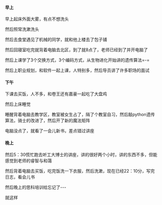 #### 早上

早上起床外面大雾，有点不想洗头

然后照常洗漱洗头

然后去食堂遇见了机械的同学，就和他上楼去了包子铺

然后回寝室吃完就背着电脑去北区，到了就8点了，老师已经到了并开电脑了

然后上课学了3个交换方式，3个编码方式，从生物进化开始讲的遗传算法=-=

然后上职业规划，和软件一起上课，人特别多，然后导员讲了许多职场的面试

#### 下午

下课去买饭，人不多，和卷王还有嘉豪一起吃了大盘鸡

然后上床睡觉

睡醒背着电脑去教学区，教室被女生占了，隔了个教室自习，然后敲python遗传算法，骑士的改进了，然后开了新的魔法矩阵

电脑没点了，就看了一会儿新书，差点错过讲座

#### 晚上

然后5：30慌忙跑去听工大博士的讲座，讲的很好两个小时，讲的东西不多，但能感觉到老师的睿智与和蔼

然后背着电脑去买饭，吃完饭洗一下衣服，然后洗漱，现在已经22：10分，写完日志，看会儿书

然后晚上的思科培训给忘记了---

就这样